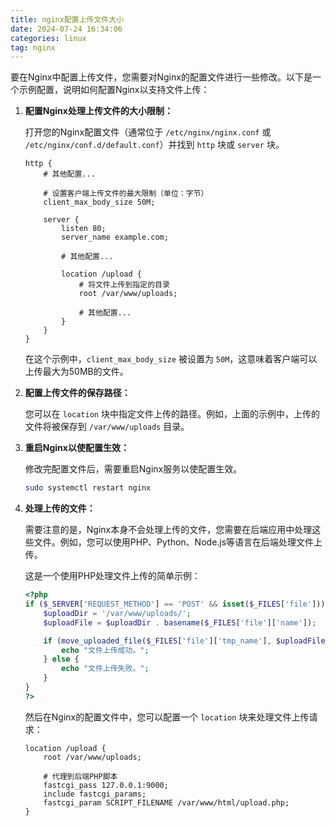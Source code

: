 ```yaml
---
title: nginx配置上传文件大小
date: 2024-07-24 16:34:06
categories: linux
tag: nginx
---
```

要在Nginx中配置上传文件，您需要对Nginx的配置文件进行一些修改。以下是一个示例配置，说明如何配置Nginx以支持文件上传：

1. **配置Nginx处理上传文件的大小限制：**

   打开您的Nginx配置文件（通常位于 `/etc/nginx/nginx.conf` 或 `/etc/nginx/conf.d/default.conf`）并找到 `http` 块或 `server` 块。

   ```nginx
   http {
       # 其他配置...
       
       # 设置客户端上传文件的最大限制（单位：字节）
       client_max_body_size 50M;

       server {
           listen 80;
           server_name example.com;

           # 其他配置...

           location /upload {
               # 将文件上传到指定的目录
               root /var/www/uploads;

               # 其他配置...
           }
       }
   }
   ```

   在这个示例中，`client_max_body_size` 被设置为 `50M`，这意味着客户端可以上传最大为50MB的文件。

2. **配置上传文件的保存路径：**

   您可以在 `location` 块中指定文件上传的路径。例如，上面的示例中，上传的文件将被保存到 `/var/www/uploads` 目录。

3. **重启Nginx以使配置生效：**

   修改完配置文件后，需要重启Nginx服务以使配置生效。

   ```sh
   sudo systemctl restart nginx
   ```

4. **处理上传的文件：**

   需要注意的是，Nginx本身不会处理上传的文件，您需要在后端应用中处理这些文件。例如，您可以使用PHP、Python、Node.js等语言在后端处理文件上传。

   这是一个使用PHP处理文件上传的简单示例：

   ```php
   <?php
   if ($_SERVER['REQUEST_METHOD'] == 'POST' && isset($_FILES['file'])) {
       $uploadDir = '/var/www/uploads/';
       $uploadFile = $uploadDir . basename($_FILES['file']['name']);

       if (move_uploaded_file($_FILES['file']['tmp_name'], $uploadFile)) {
           echo "文件上传成功。";
       } else {
           echo "文件上传失败。";
       }
   }
   ?>
   ```

   然后在Nginx的配置文件中，您可以配置一个 `location` 块来处理文件上传请求：

   ```nginx
   location /upload {
       root /var/www/uploads;

       # 代理到后端PHP脚本
       fastcgi_pass 127.0.0.1:9000;
       include fastcgi_params;
       fastcgi_param SCRIPT_FILENAME /var/www/html/upload.php;
   }
   ```
